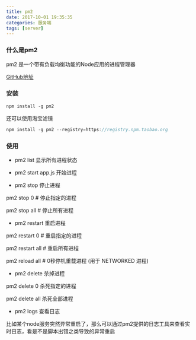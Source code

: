 ```yaml
---
title: pm2
date: 2017-10-01 19:35:35
categories: 服务端
tags: [server]
---
```



### 什么是pm2

pm2 是一个带有负载均衡功能的Node应用的进程管理器

[GitHub地址](https://github.com/Unitech/pm2)

<!--more -->


### 安装

```javascript
npm install -g pm2
```

还可以使用淘宝滤镜

```javascript
npm install -g pm2 --registry=https://registry.npm.taobao.org
```

### 使用

* pm2 list  显示所有进程状态

* pm2 start app.js 开始进程

* pm2 stop 停止进程

pm2 stop 0             # 停止指定的进程

pm2 stop all           # 停止所有进程

* pm2 restart 重启进程

pm2 restart 0          # 重启指定的进程

pm2 restart all        # 重启所有进程

pm2 reload all         # 0秒停机重载进程 (用于 NETWORKED 进程)


* pm2 delete 杀掉进程

pm2 delete 0  杀死指定的进程

pm2 delete all  杀死全部进程

* pm2 logs  查看日志

比如某个node服务突然异常重启了，那么可以通过pm2提供的日志工具来查看实时日志，看是不是脚本出错之类导致的异常重启
